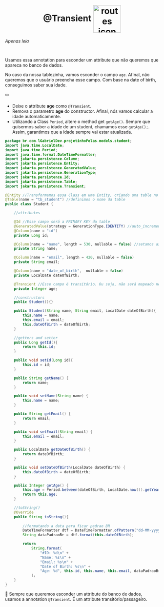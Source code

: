 <h1 align="center">
    @Transient
    <img src="https://cdn4.iconfinder.com/data/icons/jetflat-2-multimedia-vol-2/60/004_095_eye_watch_view_views_disable-256.png" alt="routes icon" width="90px" align="center">
</h1>

*Apenas leia*

<br>

Usamos essa annotation para esconder um attribute que não queremos que apareca no banco de dados.

No caso da nossa tablezinha, vamos esconder o campo `age`. Afinal, não queremos que o usuário preencha esse campo. Com base na date of birth, conseguimos saber sua idade.

✏️
- Deixe o attribute **age** como `@Transient`.
- Remova o parametro **age** do constructor. Afinal, nós vamos calcular a idade automaticamente.
- Utilizando a Class `Period`, altere o method get `getAge()`. Sempre que quisermos saber a idade de um student, chamamos esse `getAge();`. Assim, garantimos que a idade sempre vai estar atualizada.

```java
package br.com.lGabrielDev.projetinhoFelas.models.student;
import java.time.LocalDate;
import java.time.Period;
import java.time.format.DateTimeFormatter;
import jakarta.persistence.Column;
import jakarta.persistence.Entity;
import jakarta.persistence.GeneratedValue;
import jakarta.persistence.GenerationType;
import jakarta.persistence.Id;
import jakarta.persistence.Table;
import jakarta.persistence.Transient;

@Entity //Transformamos essa Class em uma Entity, criando uma table no banco de dados
@Table(name = "tb_student") //definimos o nome da table
public class Student {

    //attributes

    @Id //Esse campo será a PRIMARY KEY da table
    @GeneratedValue(strategy = GenerationType.IDENTITY) //auto_increment
    @Column(name = "id")
    private Long id;

    @Column(name = "name", length = 530, nullable = false) //setamos as informacoes do campo --> "Nome do campo" e "VARCHAR"
    private String name;

    @Column(name = "email", length = 420, nullable = false)
    private String email;

    @Column(name = "date_of_birth",  nullable = false)
    private LocalDate dateOfBirth;

    @Transient //Esse campo é transitório. Ou seja, não será mapeado no banco de dados. Se quisermos exibir a "idade" do student, chamamos por aqui. Lá no banco, esse campo nao vai existir.
    private Integer age;

    //constructors
    public Student(){}

    public Student(String name, String email, LocalDate dateOfBirth){
        this.name = name;
        this.email = email;
        this.dateOfBirth = dateOfBirth;
    }

    //getters and setter
    public Long getId(){
        return this.id;
    }

    public void setId(Long id){
        this.id = id;
    }

    public String getName() {
        return name;
    }

    public void setName(String name) {
        this.name = name;
    }

    public String getEmail() {
        return email;
    }

    public void setEmail(String email) {
        this.email = email;
    }

    public LocalDate getDateOfBirth() {
        return dateOfBirth;
    }

    public void setDateOfBirth(LocalDate dateOfBirth) {
        this.dateOfBirth = dateOfBirth;
    }

    public Integer getAge() {
        this.age = Period.between(dateOfBirth, LocalDate.now()).getYears();
        return this.age;
    }

    //toString()
    @Override
    public String toString(){
        
        //formatando a data para ficar padrao BR
        DateTimeFormatter dtf = DateTimeFormatter.ofPattern("dd-MM-yyyy");
        String dataPadraoBr = dtf.format(this.dateOfBirth);

        return
            String.format(
                "#ID: %d\n" +
                "Name: %s\n" +
                "Email: %s\n" +
                "Date of Birth: %s\n" +
                "Age: %d", this.id, this.name, this.email, dataPadraoBr, this.age
            );
    }    
}
```
📖 Sempre que queremos esconder um attribute do banco de dados, usamos a annotation `@Transient`. É um attribute transitório/passageiro.